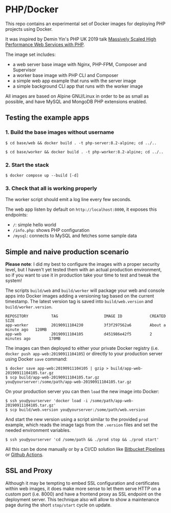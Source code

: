 # PHP/Docker

This repo contains an experimental set of Docker images for deploying PHP projects using Docker.

It was inspired by Demin Yin's PHP UK 2019 talk [Massively Scaled High Performance Web Services with PHP][slides].

The image set includes:

 - a web server base image with Nginx, PHP-FPM, Composer and Supervisor
 - a worker base image with PHP CLI and Composer
 - a simple web app example that runs with the server image
 - a simple background CLI app that runs with the worker image

All images are based on Alpine GNU/Linux in order to be as small as possible, and have MySQL and MongoDB PHP extensions enabled.

## Testing the example apps

### 1. Build the base images without username

```console
$ cd base/web && docker build . -t php-server:8.2-alpine; cd ../..
```

```console
$ cd base/worker && docker build . -t php-worker:8.2-alpine; cd ../..
```

### 2. Start the stack

```console
$ docker compose up --build [-d]
```

### 3. Check that all is working properly

The worker script should emit a log line every few seconds.

The web app listen by default on `http://localhost:8000`, it exposes this endpoints:

 - `/`: simple hello world
 - `/info.php`: shows PHP configuration
 - `/mysql`: connects to MySQL and fetches some sample data

## Simple and naive production scenario

**Please note**: I did my best to configure the images with a proper security level, but I haven't yet tested them with an actual production environment, so if you want to use it in production take your time to test and tweak the system!

The scripts `build/web` and `build/worker` will package your web and console apps into Docker images adding a versioning tag based on the current timestamp. The latest version tag is saved into `build/web.version` and `build/worker.version`.

```console
REPOSITORY          TAG                    IMAGE ID            CREATED              SIZE
app-worker          20190911104230         3f3f297562a6        About a minute ago   120MB
app-web             20190911104105         d451986e42f5        2 minutes ago        170MB
```

The images can then deployed to either your private Docker registry (i.e. `docker push app-web:20190911104105`) or directly to your production server using Docker `save` command:

```console
$ docker save app-web:20190911104105 | gzip > build/app-web-20190911104105.tar.gz
$ scp build/app-web-20190911104105.tar.gz you@yourserver:/some/path/app-web-20190911104105.tar.gz
```

On your production server you can then `load` the new image into Docker:

```console
$ ssh you@yourserver 'docker load -i /some/path/app-web-20190911104105.tar.gz'
$ scp build/web.version you@yourserver:/some/path/web.version
```

And start the new version using a script similar to the provided `prod` example, which reads the image tags from the `.version` files and set the needed environment variables.

```console
$ ssh you@yourserver 'cd /some/path && ./prod stop && ./prod start'
```

All this can be done manually or by a CI/CD solution like [Bitbucket Pipelines](https://bitbucket.org/product/features/pipelines) or [Github Actions](https://github.com/features/actions).

## SSL and Proxy

Although it may be tempting to embed SSL configuration and certificates within web images, it does make more sense to let them serve HTTP on a custom port (i.e. 8000) and have a frontend proxy as SSL endpoint on the deployment server. This technique also will allow to show a maintenance page during the short `stop/start` cycle on update.

[slides]: https://joind.in/event/php-uk-conference-2019/massively-scaled-high-performance-web-services-with-php

